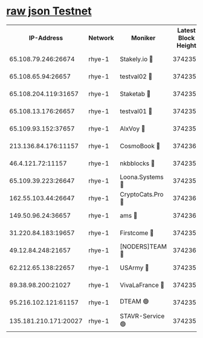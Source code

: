 
[raw json Testnet](https://rpc-check.quickt.stavr.tech/quickt/rpc-quickt-result.json)
=


<table><tr><th>IP-Address</th><th>Network</th><th>Moniker</th><th>Latest Block Height</th><th>Earliest Block Height</th><th>Catching Up</th><th>Tx Index</th><th>Voting Power</th><th>Scan Time</th></tr><tr><td>65.108.79.246:26674</td><td>rhye-1</td><td>Stakely.io 🔴</td><td>3742356</td><td>1</td><td>False</td><td>on</td><td>10</td><td>2023-12-23T08:14:35.847627748UTC</td></tr><tr><td>65.108.65.94:26657</td><td>rhye-1</td><td>testval02 🔴</td><td>3742356</td><td>1</td><td>False</td><td>on</td><td>5002050</td><td>2023-12-23T08:14:36.736190602UTC</td></tr><tr><td>65.108.204.119:31657</td><td>rhye-1</td><td>Staketab 🔴</td><td>3742357</td><td>1</td><td>False</td><td>on</td><td>9900</td><td>2023-12-23T08:14:39.455171795UTC</td></tr><tr><td>65.108.13.176:26657</td><td>rhye-1</td><td>testval01 🔴</td><td>3742357</td><td>1</td><td>False</td><td>on</td><td>9582010</td><td>2023-12-23T08:14:39.948684982UTC</td></tr><tr><td>65.109.93.152:37657</td><td>rhye-1</td><td>AlxVoy 🔴</td><td>3742355</td><td>433101</td><td>False</td><td>on</td><td>92921</td><td>2023-12-23T08:14:30.649507804UTC</td></tr><tr><td>213.136.84.176:11157</td><td>rhye-1</td><td>CosmoBook 🔴</td><td>3742361</td><td>1674001</td><td>False</td><td>off</td><td>1528057</td><td>2023-12-23T08:15:05.588610123UTC</td></tr><tr><td>46.4.121.72:11157</td><td>rhye-1</td><td>nkbblocks 🔴</td><td>3742354</td><td>1781001</td><td>False</td><td>on</td><td>81901</td><td>2023-12-23T08:14:23.745832942UTC</td></tr><tr><td>65.109.39.223:26647</td><td>rhye-1</td><td>Loona.Systems 🔴</td><td>3742357</td><td>3287001</td><td>False</td><td>off</td><td>9949</td><td>2023-12-23T08:14:39.117874033UTC</td></tr><tr><td>162.55.103.44:26647</td><td>rhye-1</td><td>CryptoCats.Pro 🔴</td><td>3742362</td><td>3287001</td><td>False</td><td>off</td><td>9999</td><td>2023-12-23T08:15:10.309708293UTC</td></tr><tr><td>149.50.96.24:36657</td><td>rhye-1</td><td>ams 🔴</td><td>3742360</td><td>3355501</td><td>False</td><td>on</td><td>10895</td><td>2023-12-23T08:14:57.166465659UTC</td></tr><tr><td>31.220.84.183:19657</td><td>rhye-1</td><td>Firstcome 🔴</td><td>3742356</td><td>3395933</td><td>False</td><td>off</td><td>732206</td><td>2023-12-23T08:14:33.437791891UTC</td></tr><tr><td>49.12.84.248:21657</td><td>rhye-1</td><td>[NODERS]TEAM 🔴</td><td>3742362</td><td>3550632</td><td>False</td><td>on</td><td>59990</td><td>2023-12-23T08:15:07.967308321UTC</td></tr><tr><td>62.212.65.138:22657</td><td>rhye-1</td><td>USArmy 🔴</td><td>3742356</td><td>3621001</td><td>False</td><td>on</td><td>7920</td><td>2023-12-23T08:14:33.066062288UTC</td></tr><tr><td>89.38.98.200:21027</td><td>rhye-1</td><td>VivaLaFrance 🔴</td><td>3742355</td><td>3724501</td><td>False</td><td>off</td><td>10000</td><td>2023-12-23T08:14:28.210277022UTC</td></tr><tr><td>95.216.102.121:61157</td><td>rhye-1</td><td>DTEAM 🟢</td><td>3742356</td><td>3728001</td><td>False</td><td>on</td><td>0</td><td>2023-12-23T08:14:36.300117296UTC</td></tr><tr><td>135.181.210.171:20027</td><td>rhye-1</td><td>STAVR-Service 🟢</td><td>3742359</td><td>3741001</td><td>False</td><td>on</td><td>0</td><td>2023-12-23T08:14:50.528127794UTC</td></tr></table>